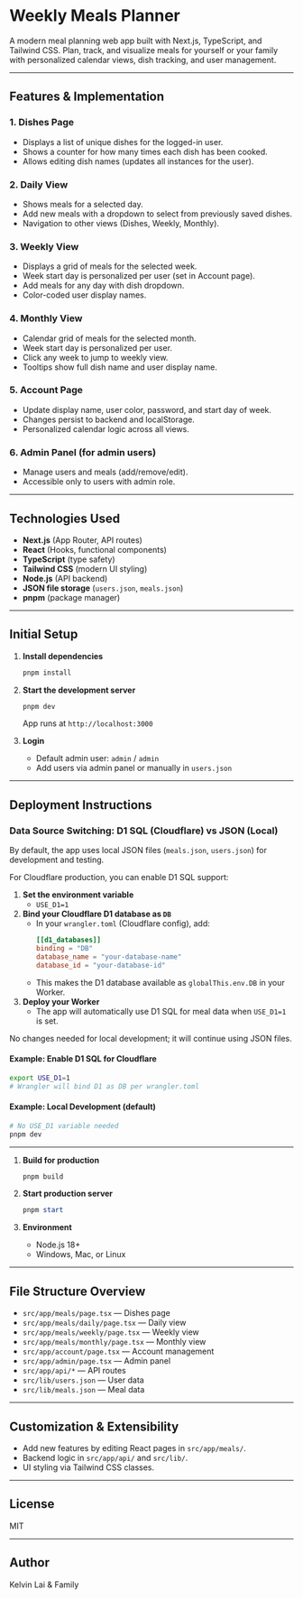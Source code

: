 
# Weekly Meals Planner

A modern meal planning web app built with Next.js, TypeScript, and Tailwind CSS. Plan, track, and visualize meals for yourself or your family with personalized calendar views, dish tracking, and user management.

---

## Features & Implementation

### 1. Dishes Page
- Displays a list of unique dishes for the logged-in user.
- Shows a counter for how many times each dish has been cooked.
- Allows editing dish names (updates all instances for the user).

### 2. Daily View
- Shows meals for a selected day.
- Add new meals with a dropdown to select from previously saved dishes.
- Navigation to other views (Dishes, Weekly, Monthly).

### 3. Weekly View
- Displays a grid of meals for the selected week.
- Week start day is personalized per user (set in Account page).
- Add meals for any day with dish dropdown.
- Color-coded user display names.

### 4. Monthly View
- Calendar grid of meals for the selected month.
- Week start day is personalized per user.
- Click any week to jump to weekly view.
- Tooltips show full dish name and user display name.

### 5. Account Page
- Update display name, user color, password, and start day of week.
- Changes persist to backend and localStorage.
- Personalized calendar logic across all views.

### 6. Admin Panel (for admin users)
- Manage users and meals (add/remove/edit).
- Accessible only to users with admin role.

---

## Technologies Used
- **Next.js** (App Router, API routes)
- **React** (Hooks, functional components)
- **TypeScript** (type safety)
- **Tailwind CSS** (modern UI styling)
- **Node.js** (API backend)
- **JSON file storage** (`users.json`, `meals.json`)
- **pnpm** (package manager)

---

## Initial Setup

1. **Install dependencies**
	```powershell
	pnpm install
	```

2. **Start the development server**
	```powershell
	pnpm dev
	```
	App runs at `http://localhost:3000`

3. **Login**
	- Default admin user: `admin` / `admin`
	- Add users via admin panel or manually in `users.json`

---

## Deployment Instructions

### Data Source Switching: D1 SQL (Cloudflare) vs JSON (Local)

By default, the app uses local JSON files (`meals.json`, `users.json`) for development and testing.

For Cloudflare production, you can enable D1 SQL support:
1. **Set the environment variable**
	- `USE_D1=1`
2. **Bind your Cloudflare D1 database as `DB`**
	- In your `wrangler.toml` (Cloudflare config), add:
	  ```toml
	  [[d1_databases]]
	  binding = "DB"
	  database_name = "your-database-name"
	  database_id = "your-database-id"
	  ```
	- This makes the D1 database available as `globalThis.env.DB` in your Worker.
3. **Deploy your Worker**
	- The app will automatically use D1 SQL for meal data when `USE_D1=1` is set.

No changes needed for local development; it will continue using JSON files.

#### Example: Enable D1 SQL for Cloudflare
```sh
export USE_D1=1
# Wrangler will bind D1 as DB per wrangler.toml
```

#### Example: Local Development (default)
```sh
# No USE_D1 variable needed
pnpm dev
```

---

1. **Build for production**
	```powershell
	pnpm build
	```

2. **Start production server**
	```powershell
	pnpm start
	```

3. **Environment**
	- Node.js 18+
	- Windows, Mac, or Linux

---

## File Structure Overview

- `src/app/meals/page.tsx` — Dishes page
- `src/app/meals/daily/page.tsx` — Daily view
- `src/app/meals/weekly/page.tsx` — Weekly view
- `src/app/meals/monthly/page.tsx` — Monthly view
- `src/app/account/page.tsx` — Account management
- `src/app/admin/page.tsx` — Admin panel
- `src/app/api/*` — API routes
- `src/lib/users.json` — User data
- `src/lib/meals.json` — Meal data

---

## Customization & Extensibility
- Add new features by editing React pages in `src/app/meals/`.
- Backend logic in `src/app/api/` and `src/lib/`.
- UI styling via Tailwind CSS classes.

---

## License
MIT

---

## Author
Kelvin Lai & Family
